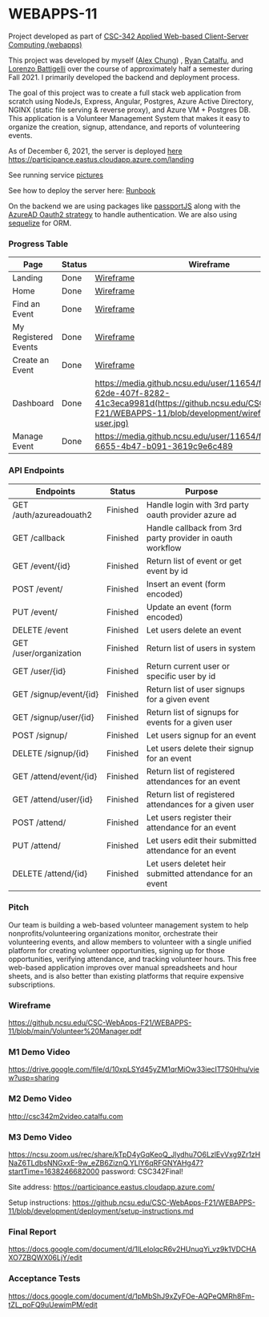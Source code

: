 # WEBAPPS-11

Project developed as part
of [CSC-342 Applied Web-based Client-Server Computing (webapps)](https://github.com/CSC-WebApps/Course)

This project was developed by myself ([Alex Chung](https://github.com/adchungcsc))
, [Ryan Catalfu](https://github.com/Rcatalfu), and [Lorenzo Battigelli](https://github.com/ldbattig) over the course of
approximately half a semester during Fall 2021. I primarily developed the backend and deployment process.

The goal of this project was to create a full stack web application from scratch using NodeJs, Express, Angular,
Postgres, Azure Active Directory, NGINX (static file serving & reverse proxy), and Azure VM + Postgres DB. This application is a Volunteer Management System
that makes it easy to organize the creation, signup, attendance, and reports of volunteering events.

As of December 6, 2021, the server is deployed [here](https://participance.eastus.cloudapp.azure.com/landing)
https://participance.eastus.cloudapp.azure.com/landing

See running service [pictures](artifacts)

See how to deploy the server here:
[Runbook](deployment/setup-instructions.md)

On the backend we are using packages like [passportJS](http://www.passportjs.org/) along with
the [AzureAD Oauth2 strategy](http://www.passportjs.org/packages/passport-azure-ad-oauth2/) to handle authentication. We
are also using [sequelize](https://sequelize.org/) for ORM.

### Progress Table

| Page         | Status     | Wireframe |
|--------------|-----------|------------|
| Landing | Done | [Wireframe](https://github.ncsu.edu/CSC-WebApps-F21/WEBAPPS-11/blob/development/wireframes/landing.jpg) |
| Home      | Done | [Wireframe](https://github.ncsu.edu/CSC-WebApps-F21/WEBAPPS-11/blob/development/wireframes/dashboard.jpg) |
| Find an Event      | Done  | [Wireframe](https://github.ncsu.edu/CSC-WebApps-F21/WEBAPPS-11/blob/development/wireframes/find-event.jpg) |
| My Registered Events      | Done  | [Wireframe](https://github.ncsu.edu/CSC-WebApps-F21/WEBAPPS-11/blob/development/wireframes/my-events.jpg) |
| Create an Event      | Done | [Wireframe](https://githu.nbcsu.edu/CSC-WebApps-F21/WEBAPPS-11/blob/development/wireframes/create-event.jpg) |
| Dashboard | Done | https://media.github.ncsu.edu/user/11654/files/9388e308-62de-407f-8282-41c3eca9981d(https://github.ncsu.edu/CSC-WebApps-F21/WEBAPPS-11/blob/development/wireframes/reports-user.jpg) |
| Manage Event  | Done | https://media.github.ncsu.edu/user/11654/files/87c3919c-6655-4b47-b091-3619c9e6c489 |

### API Endpoints

| Endpoints         | Status     | Purpose |
|--------------|-----------|------------|
| GET /auth/azureadouath2 | Finished | Handle login with 3rd party oauth provider azure ad |
| GET /callback|  Finished | Handle callback from 3rd party provider in oauth workflow |
| GET /event/{id} | Finished | Return list of event or get event by id |
| POST /event/ | Finished | Insert an event (form encoded) |
| PUT /event/ | Finished | Update an event (form encoded) |
| DELETE /event | Finished | Let users delete an event|
| GET /user/organization | Finished | Return list of users in system |
| GET /user/{id} | Finished | Return current user or specific user by id|
| GET /signup/event/{id} | Finished | Return list of user signups for a given event|
| GET /signup/user/{id} | Finished | Return list of signups for events for a given user|
| POST /signup/ | Finished | Let users signup for an event|
| DELETE /signup/{id} | Finished | Let users delete their signup for an event|
| GET /attend/event/{id} | Finished | Return list of registered attendances for an event |
| GET /attend/user/{id} | Finished | Return list of registered attendances for a given user |
| POST /attend/ | Finished | Let users register their attendance for an event|
| PUT /attend/ | Finished | Let users edit their submitted attendance for an event|
| DELETE /attend/{id} | Finished | Let users deletet heir submitted attendance for an event|

### Pitch

Our team is building a web-based volunteer management system to help nonprofits/volunteering organizations monitor,
orchestrate their volunteering events, and allow members to volunteer with a single unified platform for creating
volunteer opportunities, signing up for those opportunities, verifying attendance, and tracking volunteer hours. This
free web-based application improves over manual spreadsheets and hour sheets, and is also better than existing platforms
that require expensive subscriptions.

### Wireframe

https://github.ncsu.edu/CSC-WebApps-F21/WEBAPPS-11/blob/main/Volunteer%20Manager.pdf

### M1 Demo Video

https://drive.google.com/file/d/10xpLSYd45yZM1qrMiOw33iecIT7S0Hhu/view?usp=sharing

### M2 Demo Video

http://csc342m2video.catalfu.com

### M3 Demo Video

https://ncsu.zoom.us/rec/share/kTpD4yGqKeoQ_Jlydhu7O6LzlEvVxg9Zr1zHNaZ6TLdbsNNGxxE-9w_eZB6ZiznQ.YLlY6qRFGNYAHg47?startTime=1638246682000
password: CSC342Final!

Site address: https://participance.eastus.cloudapp.azure.com/

Setup instructions: https://github.ncsu.edu/CSC-WebApps-F21/WEBAPPS-11/blob/development/deployment/setup-instructions.md

### Final Report

https://docs.google.com/document/d/1lLeIolqcR6v2HUnuqYi_vz9k1VDCHAXO7ZBQWX06LjY/edit

### Acceptance Tests

https://docs.google.com/document/d/1pMbShJ9xZyFOe-AQPeQMRh8Fm-tZL_poFQ9uUewimPM/edit
